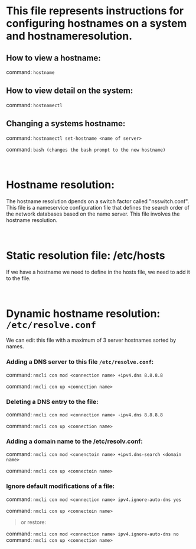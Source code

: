 # This file represents instructions for configuring hostnames on a system and hostnameresolution.

## How to view a hostname: 
command: ```hostname```

## How to view detail on the system: 
command: ```hostnamectl```

## Changing a systems hostname: 
command: ```hostnamectl set-hostname <name of server>```

command: ```bash (changes the bash prompt to the new hostname)```


</br>


# Hostname resolution: 
The hostname resolution dpends on a switch factor called "nsswitch.conf". This file is a nameservice configuration file that defines the search order of the network databases based on the name server. This file involves the hostname resolution.

</br> 


# Static resolution file: /etc/hosts
If we have a hostname we need to define in the hosts file, we need to add it to the file.


</br>


# Dynamic hostname resolution: ```/etc/resolve.conf```
We can edit this file with a maximum of 3 server hostnames sorted by names.

### Adding a DNS server to this file ```/etc/resolve.conf```:
command: ```nmcli con mod <connection name> +ipv4.dns 8.8.8.8```

command: ```nmcli con up <connection name>```

### Deleting a DNS entry to the file: 
command: ```nmcli con mod <connection name> -ipv4.dns 8.8.8.8```

command: ```nmcli con up <connection name>```

### Adding a domain name to the /etc/resolv.conf: 
command: ```nmcli con mod <conenctoin name> +ipv4.dns-search <domain name>```

command: ```nmcli con up <connectoin name>```

### Ignore default modifications of a file: 
command: ```nmcli con mod <connection name> ipv4.ignore-auto-dns yes```

command: ```nmcli con up <connectoin name>```

> or restore: 

command: ```nmcli con mod <connection name> ipv4.ignore-auto-dns no``` 
command: ```nmcli con up <connection name>```








